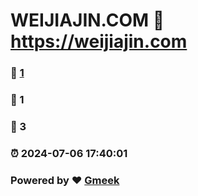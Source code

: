 # WEIJIAJIN.COM :link: https://weijiajin.com 
### :page_facing_up: [1](https://weijiajin.com/tag.html) 
### :speech_balloon: 1 
### :hibiscus: 3 
### :alarm_clock: 2024-07-06 17:40:01 
### Powered by :heart: [Gmeek](https://github.com/Meekdai/Gmeek)
